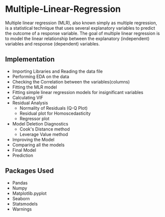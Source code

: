 # Multiple-Linear-Regression
Multiple linear regression (MLR), also known simply as multiple regression, is a statistical technique that uses several explanatory variables to predict the outcome of a response variable. The goal of multiple linear regression is to model the linear relationship between the explanatory (independent) variables and response (dependent) variables.

## Implementation
- Importing Libraries and Reading the data file
- Performing EDA on the data
- Checking the Correlation between the variables(columns)
- Fitting the MLR model
- Fitting simple linear regression models for insignificant variables
- Calculating VIF
- Residual Analysis
  - Normality of Residuals (Q-Q Plot)
  - Residual plot for Homoscedasticity
  - Regressor plot
- Model Deletion Diagnostics
  - Cook's Distance method
  - Leverage Value method
- Improving the Model
- Comparing all the models
- Final Model
- Prediction

## Packages Used
- Pandas
- Numpy
- Matplotlib.pyplot
- Seaborn
- Statsmodels
- Warnings
